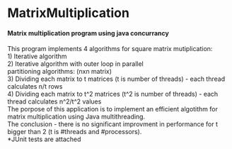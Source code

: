 # MatrixMultiplication
<h4>Matrix multiplication program using java concurrancy </h4>
<div>This program implements 4 algorithms for square matrix mutiplication:</div>
<div>1) Iterative algorithm</div>
<div>2) Iterative algorithm with outer loop in parallel</div>
<div>partitioning algorithms: (nxn matrix)</div>
<div>3) Dividing each matrix to t matrices (t is number of threads) - each thread calculates n/t rows </div>
<div>4) Dividing each matrix to t^2 matrices (t^2 is number of threads) - each thread calculates n^2/t^2 values</div>
<div>The porpose of this application is to implement an efficient algotithm for matrix multiplication using Java multithreading.</div>
<div>The conclusion - there is no significant improvment in performance for t bigger than 2 (t is #threads and #processors).</div>
<div>*JUnit tests are attached</div>
